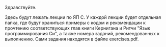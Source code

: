   Здравствуйте.
	
  Здесь будут лежать лекции по ЯП C. У каждой лекции будет отдельная папка, где будут храниться примеры с кодом и рекомендации к прочтению соответствующих глав книги Кернигана и Ритчи "Язык программирования Си", а также номера заданий, рекомендованных к выполнению. Сами задания находятся в файле exercises.pdf.
